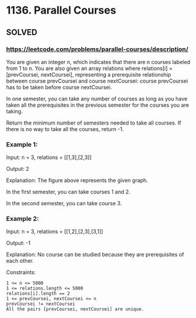 # 1136. Parallel Courses

## SOLVED
### https://leetcode.com/problems/parallel-courses/description/

You are given an integer n, which indicates that there are n courses labeled from 1 to n. You are also given an array relations where relations[i] = [prevCoursei, nextCoursei], representing a prerequisite relationship between course prevCoursei and course nextCoursei: course prevCoursei has to be taken before course nextCoursei.

In one semester, you can take any number of courses as long as you have taken all the prerequisites in the previous semester for the courses you are taking.

Return the minimum number of semesters needed to take all courses. If there is no way to take all the courses, return -1.



### Example 1:

Input: n = 3, relations = [[1,3],[2,3]]

Output: 2

Explanation: The figure above represents the given graph.

In the first semester, you can take courses 1 and 2.

In the second semester, you can take course 3.

### Example 2:

Input: n = 3, relations = [[1,2],[2,3],[3,1]]

Output: -1

Explanation: No course can be studied because they are prerequisites of each other.



Constraints:

    1 <= n <= 5000
    1 <= relations.length <= 5000
    relations[i].length == 2
    1 <= prevCoursei, nextCoursei <= n
    prevCoursei != nextCoursei
    All the pairs [prevCoursei, nextCoursei] are unique.

